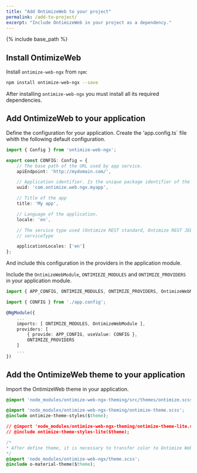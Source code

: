 ```yaml
---
title: "Add OntimizeWeb to your project"
permalink: /add-to-project/
excerpt: "Include OntimizeWeb in your project as a dependency."
---
```


{% include base_path %}

## Install OntimizeWeb

Install `ontimize-web-ngx` from `npm`:

```bash
npm install ontimize-web-ngx --save
```

After installing `ontimize-web-ngx` you must install all its required dependencies.

## Add OntimizeWeb to your application

Define the configuration for your application. Create the 'app.config.ts` file whith the following default configuration.

```typescript
import { Config } from 'ontimize-web-ngx';

export const CONFIG: Config = {
    // The base path of the URL used by app service.
    apiEndpoint: 'http://mydomain.com/',

    // Application identifier. Is the unique package identifier of the app. It is used when storing or managing temporal data related with the app. By default is set as 'ontimize-web-uuid'.
    uuid: 'com.ontimize.web.ngx.myapp',

    // Title of the app
    title: 'My app',

    // Language of the application.
    locale: 'en',

    // The service type used (Ontimize REST standard, Ontimize REST JEE or custom implementation) in the whole application.
    // serviceType

    applicationLocales: ['en']
};
```

And include this configuration in the providers in the application module.

Include the `OntimizeWebModule`, `ONTIMIEZE_MODULES` and `ONTIMIZE_PROVIDERS` in your application module.

```typescript
import { APP_CONFIG, ONTIMIZE_MODULES, ONTIMIZE_PROVIDERS, OntimizeWebModule } from 'ontimize-web-ngx';

import { CONFIG } from './app.config';

@NgModule({
    ...
    imports: [ ONTIMIZE_MODULES, OntimizeWebModule ],
    providers: [
        { provide: APP_CONFIG, useValue: CONFIG },
        ONTIMIZE_PROVIDERS
    ]
    ...
})
```
## Add the OntimizeWeb theme to your application

Import the OntimizeWeb theme in your application.

```css
@import 'node_modules/ontimize-web-ngx-theming/src/themes/ontimize.scss';

@import 'node_modules/ontimize-web-ngx-theming/ontimize-theme.scss';
@include ontimize-theme-styles($theme);

// @import 'node_modules/ontimize-web-ngx-theming/ontimize-theme-lite.scss';
// @include ontimize-theme-styles-lite($theme);

/*
* After define theme, it is necessary to transfer color to Ontimize Web framework
*/
@import 'node_modules/ontimize-web-ngx/theme.scss';
@include o-material-theme($theme);
```
